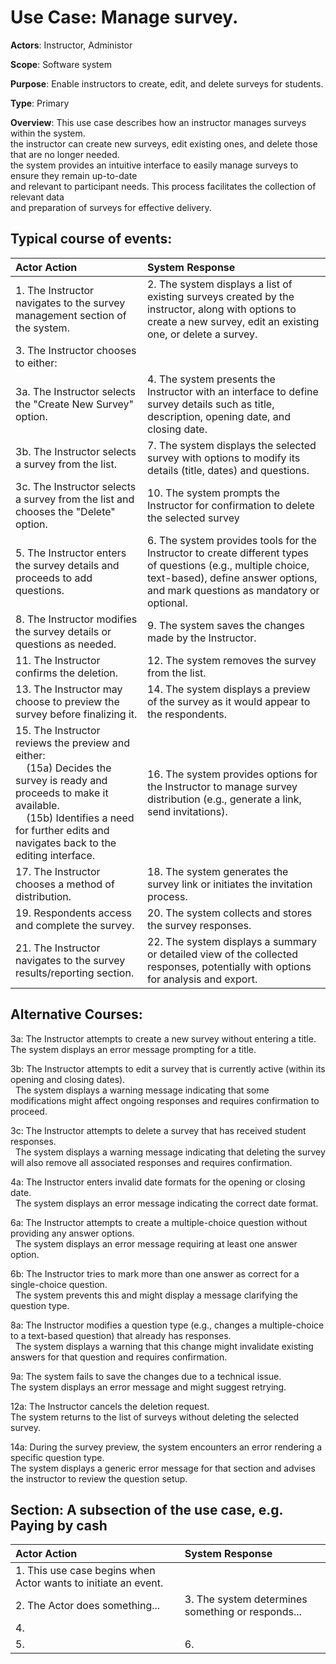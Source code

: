 Use Case: Manage survey.
=================================
**Actors**: Instructor, Administor

**Scope**: Software system

**Purpose**: Enable instructors to create, edit, and delete surveys for students.

**Type**: Primary 

**Overview**: This use case describes how an instructor manages surveys within the system.  
the instructor can create new surveys, edit existing ones, and delete those that are no longer needed.  
the system provides an intuitive interface to easily manage surveys to ensure they remain up-to-date  
and relevant to participant needs. This process facilitates the collection of relevant data  
and preparation of surveys for effective delivery.


Typical course of events:
----------------------

| Actor Action | System Response |
|:--------------|:----------------|
| 1. The Instructor navigates to the survey management section of the system. | 2. The system displays a list of existing surveys created by the instructor, along with options to create a new survey, edit an existing one, or delete a survey. |
| 3. The Instructor chooses to either:
3a. The Instructor selects the "Create New Survey" option. | 4. The system presents the Instructor with an interface to define survey details such as title, description, opening date, and closing date. |
| 3b. The Instructor selects a survey from the list. |  7. The system displays the selected survey with options to modify its details (title, dates) and questions. |
| 3c. The Instructor selects a survey from the list and chooses the "Delete" option. | 10. The system prompts the Instructor for confirmation to delete the selected survey |
| 5. The Instructor enters the survey details and proceeds to add questions. | 6. The system provides tools for the Instructor to create different types of questions (e.g., multiple choice, text-based), define answer options, and mark questions as mandatory or optional. |
| 8. The Instructor modifies the survey details or questions as needed. | 9. The system saves the changes made by the Instructor. |
| 11. The Instructor confirms the deletion. | 12. The system removes the survey from the list. |
| 13. The Instructor may choose to preview the survey before finalizing it. | 14. The system displays a preview of the survey as it would appear to the respondents. |
| 15. The Instructor reviews the preview and either:<br>    (15a) Decides the survey is ready and proceeds to make it available.<br>    (15b) Identifies a need for further edits and navigates back to the editing interface. | 16. The system provides options for the Instructor to manage survey distribution (e.g., generate a link, send invitations). |
| 17. The Instructor chooses a method of distribution. | 18. The system generates the survey link or initiates the invitation process. |
| 19. Respondents access and complete the survey. | 20. The system collects and stores the survey responses. |
| 21. The Instructor navigates to the survey results/reporting section. | 22. The system displays a summary or detailed view of the collected responses, potentially with options for analysis and export. |



Alternative Courses:
-----------
3a: The Instructor attempts to create a new survey without entering a title. The system displays an error message prompting for a title.

3b: The Instructor attempts to edit a survey that is currently active (within its opening and closing dates). <br>   The system displays a warning message indicating that some modifications might affect ongoing responses and requires confirmation to proceed.


3c: The Instructor attempts to delete a survey that has received student responses. <br>   The system displays a warning message indicating that deleting the survey will also remove all associated responses and requires confirmation. 

4a: The Instructor enters invalid date formats for the opening or closing date.  <br>  The system displays an error message indicating the correct date format. 

6a: The Instructor attempts to create a multiple-choice question without providing any answer options. <br>  The system displays an error message requiring at least one answer option.

6b: The Instructor tries to mark more than one answer as correct for a single-choice question. <br>  The system prevents this and might display a message clarifying the question type.

8a: The Instructor modifies a question type (e.g., changes a multiple-choice to a text-based question)  that already has responses.  <br>  The system displays a warning that this change might invalidate existing answers for that question and requires confirmation. 

9a: The system fails to save the changes due to a technical issue. <br> The system displays an error message and might suggest retrying.

12a: The Instructor cancels the deletion request. <br> The system returns to the list of surveys without deleting the selected survey.

14a: During the survey preview, the system encounters an error rendering a specific question type. <br> The system displays a generic error message for that section and advises the instructor to review the question setup.


Section: A subsection of the use case, e.g. Paying by cash
-----------
| Actor Action | System Response |
|:--------------|:----------------|
| 1. This use case begins when Actor wants to initiate an event.| |
| 2. The Actor does something... | 3. The system determines something or responds... |
|4. ||
|5. | 6. |
